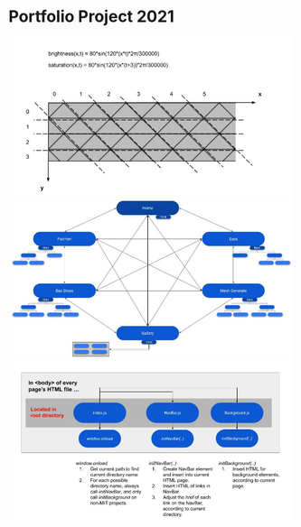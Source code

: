 # Portfolio Project 2021
![alt text](triangleGridDiagram.jpg)
![alt text](navBarStructure.jpg)
![alt text](rootDirDiagram.jpg)
